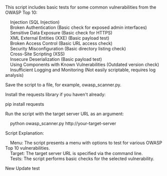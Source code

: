 This script includes basic tests for some common vulnerabilities from the OWASP Top 10:

    Injection (SQL Injection)\
    Broken Authentication (Basic check for exposed admin interfaces)\
    Sensitive Data Exposure (Basic check for HTTPS)\
    XML External Entities (XXE) (Basic payload test)\
    Broken Access Control (Basic URL access check)\
    Security Misconfiguration (Basic directory listing check)\
    Cross-Site Scripting (XSS)\
    Insecure Deserialization (Basic payload test)\
    Using Components with Known Vulnerabilities (Outdated version check)\
    Insufficient Logging and Monitoring (Not easily scriptable, requires log analysis)

Save the script to a file, for example, owasp_scanner.py.

Install the requests library if you haven't already:

pip install requests

Run the script with the target server URL as an argument:

    python owasp_scanner.py http://your-target-server

Script Explanation:

    Menu: The script presents a menu with options to test for various OWASP Top 10 vulnerabilities.\
    Target: The target server URL is specified via the command line.\
    Tests: The script performs basic checks for the selected vulnerability.


New Update test 